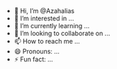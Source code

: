 - 👋 Hi, I’m @Azahalias
- 👀 I’m interested in ...
- 🌱 I’m currently learning ...
- 💞️ I’m looking to collaborate on ...
- 📫 How to reach me ...
- 😄 Pronouns: ...
- ⚡ Fun fact: ...

<!---
Azahalias/Azahalias is a ✨ special ✨ repository because its `README.md` (this file) appears on your GitHub profile.
You can click the Preview link to take a look at your changes.
--->
